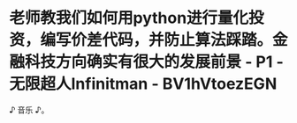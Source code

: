 # 老师教我们如何用python进行量化投资，编写价差代码，并防止算法踩踏。金融科技方向确实有很大的发展前景 - P1 - 无限超人Infinitman - BV1hVtoezEGN

♪ 音乐 ♪。